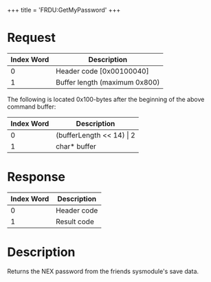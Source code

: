 +++
title = 'FRDU:GetMyPassword'
+++

# Request

| Index Word | Description                   |
|------------|-------------------------------|
| 0          | Header code \[0x00100040\]    |
| 1          | Buffer length (maximum 0x800) |

The following is located 0x100-bytes after the beginning of the above
command buffer:

| Index Word | Description                 |
|------------|-----------------------------|
| 0          | (bufferLength \<\< 14) \| 2 |
| 1          | char\* buffer               |

# Response

| Index Word | Description |
|------------|-------------|
| 0          | Header code |
| 1          | Result code |

# Description

Returns the NEX password from the friends sysmodule's save data.
